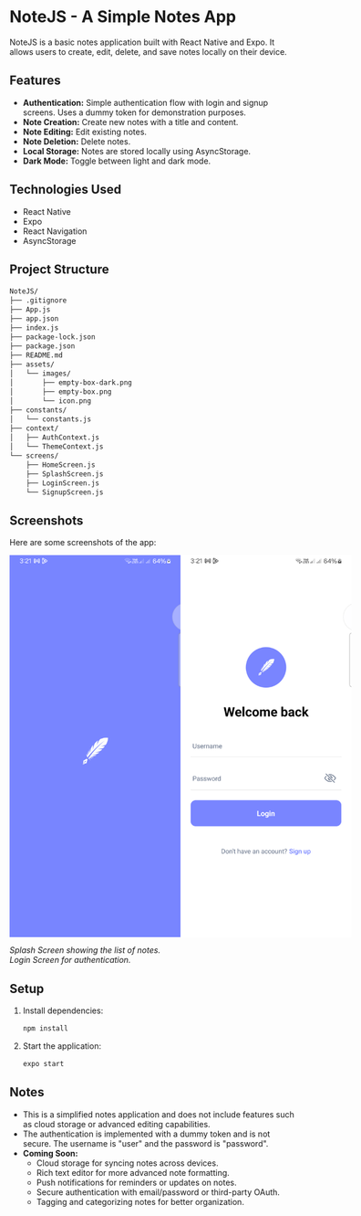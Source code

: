 # NoteJS - A Simple Notes App

NoteJS is a basic notes application built with React Native and Expo. It allows users to create, edit, delete, and save notes locally on their device.

## Features

*   **Authentication:** Simple authentication flow with login and signup screens. Uses a dummy token for demonstration purposes.
*   **Note Creation:** Create new notes with a title and content.
*   **Note Editing:** Edit existing notes.
*   **Note Deletion:** Delete notes.
*   **Local Storage:** Notes are stored locally using AsyncStorage.
*   **Dark Mode:** Toggle between light and dark mode.

## Technologies Used

*   React Native
*   Expo
*   React Navigation
*   AsyncStorage

## Project Structure

```
NoteJS/
├── .gitignore
├── App.js
├── app.json
├── index.js
├── package-lock.json
├── package.json
├── README.md
├── assets/
│   └── images/
│       ├── empty-box-dark.png
│       ├── empty-box.png
│       └── icon.png
├── constants/
│   └── constants.js
├── context/
│   ├── AuthContext.js
│   └── ThemeContext.js
└── screens/
    ├── HomeScreen.js
    ├── SplashScreen.js
    ├── LoginScreen.js
    └── SignupScreen.js

```



## Screenshots

Here are some screenshots of the app:

<div style="display: flex; justify-content: space-around;">
  <img src="assets/images/apps/SplashScreen.png" width="300" />
  <img src="assets/images/apps/LoginScreen.png" width="300" />
</div>

*Splash Screen showing the list of notes.*  
*Login Screen for authentication.*
## Setup

1.  Install dependencies:

    ```bash
    npm install
    ```

2.  Start the application:

    ```bash
    expo start
    ```

## Notes

*   This is a simplified notes application and does not include features such as cloud storage or advanced editing capabilities.
*   The authentication is implemented with a dummy token and is not secure. The username is "user" and the password is "password".
*   **Coming Soon:**
    * Cloud storage for syncing notes across devices.
    * Rich text editor for more advanced note formatting.
    * Push notifications for reminders or updates on notes.
    * Secure authentication with email/password or third-party OAuth.
    * Tagging and categorizing notes for better organization.

